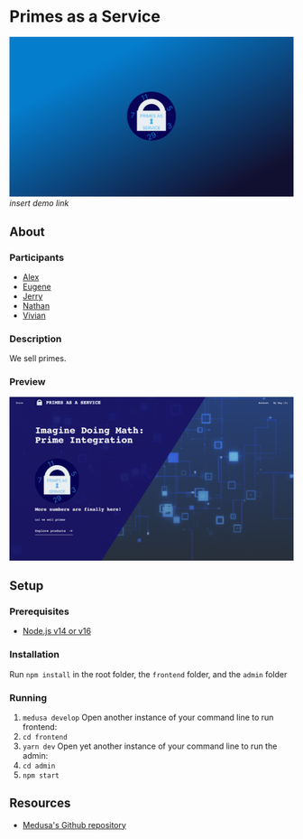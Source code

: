 # Primes as a Service
![cover image](./frontend/public/hero.png)  
*insert demo link*

## About
### Participants
* [Alex](https://github.com/pane2004)
* [Eugene](https://github.com/Ezzhingy)
* [Jerry](https://github.com/Bobliuuu)
* [Nathan](https://github.com/Nathan13888)
* [Vivian](https://github.com/vivian-dai)

### Description
We sell primes.
### Preview
![Home page](./readme_assets/prototype-primes.png)

## Setup
### Prerequisites
* [Node.js v14 or v16](https://nodejs.org)
### Installation
Run `npm install` in the root folder, the `frontend` folder, and the `admin` folder
### Running
1. `medusa develop`
Open another instance of your command line to run frontend:
2. `cd frontend`
3. `yarn dev`
Open yet another instance of your command line to run the admin:
4. `cd admin`
5. `npm start`

## Resources
* [Medusa's Github repository](https://github.com/medusajs/medusa)